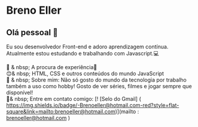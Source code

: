 # Breno Eller

## Olá pessoal 👋
Eu sou desenvolvedor Front-end e adoro aprendizagem contínua. <br/>
Atualmente estou estudando e trabalhando com Javascript.💻

 🚀  & nbsp; A procura de experiência🚀
 <br/> 😊& nbsp; HTML, CSS e outros conteúdos do mundo JavaScript
 <br/> 💬  & nbsp; Sobre mim: Não só gosto do mundo da tecnologia por trabalho também a uso como hobby! Gosto de ver séries, filmes e jogar sempre que disponível!
 <br/> 📧& nbsp; Entre em contato comigo: [! [Selo do Gmail] ( https://img.shields.io/badge/-Brenoeller@hotmail.com-red?style=flat-square&link=mailto:brenoeller@hotmail.com)](mailto : brenoeller@hotmail.com )
